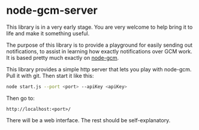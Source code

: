 node-gcm-server
===============

This library is in a very early stage.
You are very welcome to help bring it to life and make it something useful.

The purpose of this library is to provide a playground for easily sending out notifications, to assist in learning how exactly notifications over GCM work.
It is based pretty much exactly on [node-gcm](https://github.com/ToothlessGear/node-gcm).

This library provides a simple http server that lets you play with node-gcm.
Pull it with git.
Then start it like this:

```sh
node start.js --port <port> --apiKey <apiKey>
```

Then go to:

```
http://localhost:<port>/
```

There will be a web interface.
The rest should be self-explanatory.
